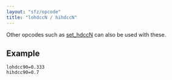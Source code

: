 ```yaml
---
layout: "sfz/opcode"
title: "lohdccN / hihdccN"
---
```

Other opcodes such as [set_hdccN](set_hdccN) can also be used with these.

## Example

```
lohdcc90=0.333
hihdcc90=0.7
```
